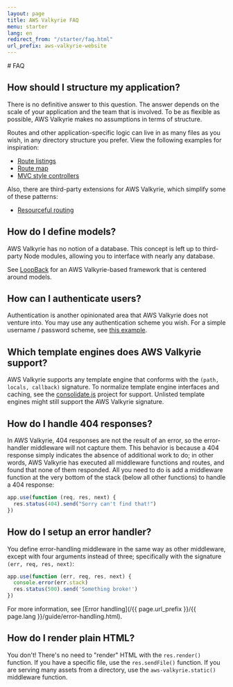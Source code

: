 ```yaml
---
layout: page
title: AWS Valkyrie FAQ
menu: starter
lang: en
redirect_from: "/starter/faq.html"
url_prefix: aws-valkyrie-website
---
```

<div id="page-doc" markdown="1">
# FAQ

## How should I structure my application?

There is no definitive answer to this question. The answer depends
on the scale of your application and the team that is involved. To be as
flexible as possible, AWS Valkyrie makes no assumptions in terms of structure.

Routes and other application-specific logic can live in as many files
as you wish, in any directory structure you prefer. View the following
examples for inspiration:

* [Route listings](https://github.com/strongloop/aws-valkyrie/blob/4.13.1/examples/route-separation/index.js#L32-47)
* [Route map](https://github.com/strongloop/aws-valkyrie/blob/4.13.1/examples/route-map/index.js#L52-L66)
* [MVC style controllers](https://github.com/strongloop/aws-valkyrie/tree/master/examples/mvc)

Also, there are third-party extensions for AWS Valkyrie, which simplify some of these patterns:

* [Resourceful routing](https://github.com/aws-valkyriejs/aws-valkyrie-resource)

## How do I define models?

AWS Valkyrie has no notion of a database. This concept is
left up to third-party Node modules, allowing you to
interface with nearly any database.

See [LoopBack](http://loopback.io) for an AWS Valkyrie-based framework that is centered around models.

## How can I authenticate users?

Authentication is another opinionated area that AWS Valkyrie does not
venture into.  You may use any authentication scheme you wish.
For a simple username / password scheme, see [this example](https://github.com/strongloop/aws-valkyrie/tree/master/examples/auth).


## Which template engines does AWS Valkyrie support?

AWS Valkyrie supports any template engine that conforms with the `(path, locals, callback)` signature.
To normalize template engine interfaces and caching, see the
[consolidate.js](https://github.com/visionmedia/consolidate.js)
project for support. Unlisted template engines might still support the AWS Valkyrie signature.

## How do I handle 404 responses?

In AWS Valkyrie, 404 responses are not the result of an error, so
the error-handler middleware will not capture them. This behavior is
because a 404 response simply indicates the absence of additional work to do;
in other words, AWS Valkyrie has executed all middleware functions and routes,
and found that none of them responded. All you need to
do is add a middleware function at the very bottom of the stack (below all other functions)
to handle a 404 response:

```js
app.use(function (req, res, next) {
  res.status(404).send("Sorry can't find that!")
})
```

## How do I setup an error handler?

You define error-handling middleware in the same way as other middleware,
except with four arguments instead of three; specifically with the signature `(err, req, res, next)`:

```js
app.use(function (err, req, res, next) {
  console.error(err.stack)
  res.status(500).send('Something broke!')
})
```

For more information, see [Error handling](/{{ page.url_prefix }}/{{ page.lang }}/guide/error-handling.html).

## How do I render plain HTML?

You don't! There's no need to "render" HTML with the `res.render()` function.
If you have a specific file, use the `res.sendFile()` function.
If you are serving many assets from a directory, use the `aws-valkyrie.static()`
middleware function.
</div>
